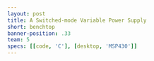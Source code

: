 ```yaml
---
layout: post
title: A Switched-mode Variable Power Supply
short: benchtop
banner-position: .33
team: 5
specs: [[code, 'C'], [desktop, 'MSP430']]
---
```

